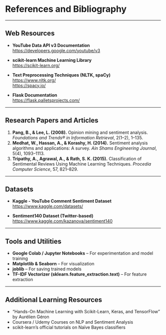 # **References and Bibliography**

---

## **Web Resources**
- **YouTube Data API v3 Documentation**  
  https://developers.google.com/youtube/v3

- **scikit-learn Machine Learning Library**  
  https://scikit-learn.org/

- **Text Preprocessing Techniques (NLTK, spaCy)**  
  https://www.nltk.org/  
  https://spacy.io/

- **Flask Documentation**  
  https://flask.palletsprojects.com/

---

## **Research Papers and Articles**
1. **Pang, B., & Lee, L. (2008).** Opinion mining and sentiment analysis. *Foundations and Trends® in Information Retrieval*, 2(1–2), 1–135.
2. **Medhat, W., Hassan, A., & Korashy, H. (2014).** Sentiment analysis algorithms and applications: A survey. *Ain Shams Engineering Journal*, 5(4), 1093–1113.
3. **Tripathy, A., Agrawal, A., & Rath, S. K. (2015).** Classification of Sentimental Reviews Using Machine Learning Techniques. *Procedia Computer Science*, 57, 821–829.

---

## **Datasets**
- **Kaggle - YouTube Comment Sentiment Dataset**  
  https://www.kaggle.com/datasets/

- **Sentiment140 Dataset (Twitter-based)**  
  https://www.kaggle.com/kazanova/sentiment140

---

## **Tools and Utilities**
- **Google Colab / Jupyter Notebooks** – For experimentation and model training  
- **Matplotlib & Seaborn** – For visualization  
- **joblib** – For saving trained models  
- **TF-IDF Vectorizer (sklearn.feature_extraction.text)** – For feature extraction

---

## **Additional Learning Resources**
- “Hands-On Machine Learning with Scikit-Learn, Keras, and TensorFlow” by Aurélien Géron  
- Coursera / Udemy Courses on NLP and Sentiment Analysis  
- scikit-learn’s official tutorials on Naïve Bayes classifiers

